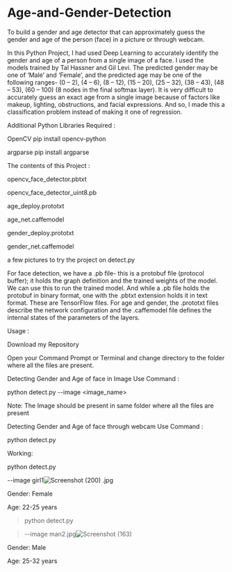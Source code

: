 # Age-and-Gender-Detection
To build a gender and age detector that can approximately guess the gender and age of the person (face) in a picture or through webcam.

In this Python Project, I had used Deep Learning to accurately identify the gender and age of a person from a single image of a face. I used the models trained by Tal Hassner and Gil Levi. The predicted gender may be one of ‘Male’ and ‘Female’, and the predicted age may be one of the following ranges- (0 – 2), (4 – 6), (8 – 12), (15 – 20), (25 – 32), (38 – 43), (48 – 53), (60 – 100) (8 nodes in the final softmax layer). It is very difficult to accurately guess an exact age from a single image because of factors like makeup, lighting, obstructions, and facial expressions. And so, I made this a classification problem instead of making it one of regression.

Additional Python Libraries Required :

OpenCV
pip install opencv-python

argparse
pip install argparse
   
 The contents of this Project :

opencv_face_detector.pbtxt

opencv_face_detector_uint8.pb

age_deploy.prototxt

age_net.caffemodel

gender_deploy.prototxt

gender_net.caffemodel

a few pictures to try the project on
detect.py

For face detection, we have a .pb file- this is a protobuf file (protocol buffer); it holds the graph definition and the trained weights of the model. We can use this to run the trained model. And while a .pb file holds the protobuf in binary format, one with the .pbtxt extension holds it in text format. These are TensorFlow files. For age and gender, the .prototxt files describe the network configuration and the .caffemodel file defines the internal states of the parameters of the layers.

Usage :

Download my Repository

Open your Command Prompt or Terminal and change directory to the folder where all the files are present.

Detecting Gender and Age of face in Image Use Command :
  
  python detect.py --image <image_name>

Note: The Image should be present in same folder where all the files are present

Detecting Gender and Age of face through webcam Use Command :
  
  python detect.py
  
 Working: 
 
python detect.py 

--image girl1![Screenshot (200)](https://user-images.githubusercontent.com/55014144/128483400-f3ba86f1-014c-441f-a509-a34a688aed4e.png)
.jpg





Gender: Female

Age: 22-25 years


>python detect.py  
>

>--image man2.jpg![Screenshot (163)](https://user-images.githubusercontent.com/55014144/128494713-261ee2c4-b11d-4ab0-b26e-385ffc4c1099.png)


Gender: Male


Age: 25-32 years









